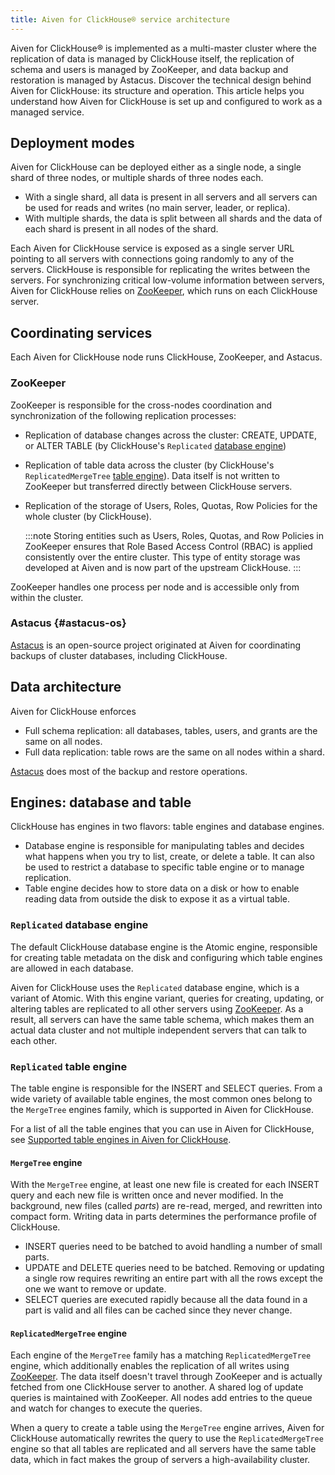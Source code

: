 ```yaml
---
title: Aiven for ClickHouse® service architecture
---
```


Aiven for ClickHouse® is implemented as a multi-master cluster where the
replication of data is managed by ClickHouse itself, the replication of
schema and users is managed by ZooKeeper, and data backup and
restoration is managed by Astacus. Discover the technical design behind
Aiven for ClickHouse: its structure and operation. This article helps
you understand how Aiven for ClickHouse is set up and configured to work
as a managed service.

## Deployment modes

Aiven for ClickHouse can be deployed either as a single node, a single
shard of three nodes, or multiple shards of three nodes each.

-   With a single shard, all data is present in all servers and all
    servers can be used for reads and writes (no main server, leader, or
    replica).
-   With multiple shards, the data is split between all shards and the
    data of each shard is present in all nodes of the shard.

Each Aiven for ClickHouse service is exposed as a single server URL
pointing to all servers with connections going randomly to any of the
servers. ClickHouse is responsible for replicating the writes between
the servers. For synchronizing critical low-volume information between
servers, Aiven for ClickHouse relies on
[ZooKeeper](#zookeeper), which runs on
each ClickHouse server.

## Coordinating services

Each Aiven for ClickHouse node runs ClickHouse, ZooKeeper, and Astacus.

### ZooKeeper

ZooKeeper is responsible for the cross-nodes coordination and
synchronization of the following replication processes:

-   Replication of database changes across the cluster: CREATE, UPDATE,
    or ALTER TABLE (by ClickHouse's `Replicated`
    [database engine](/docs/products/clickhouse/concepts/service-architecture#replicated-database-engine))

-   Replication of table data across the cluster (by ClickHouse's
    `ReplicatedMergeTree`
    [table engine](/docs/products/clickhouse/concepts/service-architecture#replicated-table-engine)). Data itself is not written to ZooKeeper but
    transferred directly between ClickHouse servers.

-   Replication of the storage of Users, Roles, Quotas, Row Policies for
    the whole cluster (by ClickHouse).

    :::note
    Storing entities such as Users, Roles, Quotas, and Row Policies in
    ZooKeeper ensures that Role Based Access Control (RBAC) is applied
    consistently over the entire cluster. This type of entity storage
    was developed at Aiven and is now part of the upstream ClickHouse.
    :::

ZooKeeper handles one process per node and is accessible only from
within the cluster.

### Astacus {#astacus-os}

[Astacus](https://github.com/aiven/astacus) is an open-source project
originated at Aiven for coordinating backups of cluster databases,
including ClickHouse.

## Data architecture

Aiven for ClickHouse enforces

-   Full schema replication: all databases, tables, users, and grants
    are the same on all nodes.
-   Full data replication: table rows are the same on all nodes within a
    shard.

[Astacus](/docs/products/clickhouse/concepts/service-architecture#astacus-os) does most of the
backup and restore operations.

## Engines: database and table

ClickHouse has engines in two flavors: table engines and database
engines.

-   Database engine is responsible for manipulating tables and decides
    what happens when you try to list, create, or delete a table. It can
    also be used to restrict a database to specific table engine or to
    manage replication.
-   Table engine decides how to store data on a disk or how to enable
    reading data from outside the disk to expose it as a virtual table.

### `Replicated` database engine

The default ClickHouse database engine is the Atomic engine, responsible
for creating table metadata on the disk and configuring which table
engines are allowed in each database.

Aiven for ClickHouse uses the `Replicated` database engine, which is a
variant of Atomic. With this engine variant, queries for creating,
updating, or altering tables are replicated to all other servers using
[ZooKeeper](#zookeeper). As a result, all
servers can have the same table schema, which makes them an actual data
cluster and not multiple independent servers that can talk to each
other.

### `Replicated` table engine

The table engine is responsible for the INSERT and SELECT queries. From
a wide variety of available table engines, the most common ones belong
to the `MergeTree` engines family, which is supported in Aiven for
ClickHouse.

For a list of all the table engines that you can use in Aiven for
ClickHouse, see
[Supported table engines in Aiven for ClickHouse](/docs/products/clickhouse/reference/supported-table-engines).

#### `MergeTree` engine

With the `MergeTree` engine, at least one new file is created for each
INSERT query and each new file is written once and never modified. In
the background, new files (called *parts*) are re-read, merged, and
rewritten into compact form. Writing data in parts determines the
performance profile of ClickHouse.

-   INSERT queries need to be batched to avoid handling a number of
    small parts.
-   UPDATE and DELETE queries need to be batched. Removing or updating a
    single row requires rewriting an entire part with all the rows
    except the one we want to remove or update.
-   SELECT queries are executed rapidly because all the data found in a
    part is valid and all files can be cached since they never change.

#### `ReplicatedMergeTree` engine

Each engine of the `MergeTree` family has a matching
`ReplicatedMergeTree` engine, which additionally enables the replication
of all writes using [ZooKeeper](#zookeeper). The data itself doesn't travel through ZooKeeper and is
actually fetched from one ClickHouse server to another. A shared log of
update queries is maintained with ZooKeeper. All nodes add entries to
the queue and watch for changes to execute the queries.

When a query to create a table using the `MergeTree` engine arrives,
Aiven for ClickHouse automatically rewrites the query to use the
`ReplicatedMergeTree` engine so that all tables are replicated and all
servers have the same table data, which in fact makes the group of
servers a high-availability cluster.
